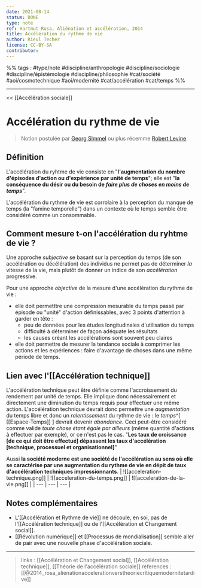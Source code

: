```yaml
---
date: 2021-08-14
status: DONE
type: note
ref: Hartmut Rosa, Aliénation et accélération, 2014
title: Accélération du rythme de vie
author: Rieul Techer
license: CC-BY-SA
contributor:
---
```


%% tags : #type/note #discipline/anthropologie #discipline/sociologie #discipline/épistémologie #discipline/philosophie #cat/société #aoi/cosmotechnique 
#aoi/modernité #cat/accélération #cat/temps %% 

---

<< [[Accélération sociale]]

Accélération du rythme de vie
===

> Notion postulée par [Georg SImmel](https://fr.wikipedia.org/wiki/Georg_Simmel) ou plus récemme [Robert Levine](https://fr.wikipedia.org/wiki/Robert_M._Levine).

## Définition

L'accélération du ryhtme de vie consiste en "**l'augmentation du nombre d'épisodes d'action ou d'expérience par unité de temps**"; elle est "**la conséquence du désir ou du besoin de *faire plus de choses en moins de temps***".

L'accélération du rythme de vie est corrolaire à la perception du manque de temps (la "famine temporelle") dans un contexte où le temps semble être considéré comme un consommable. 

## Comment mesure t-on l'accélération du ryhtme de vie ?

Une approche *subjective* se basant sur la perception du temps (de son accélération ou décélération) des individus ne permet pas de déterminer *la* vitesse de la vie, mais plutôt de donner un indice de son *accélération* progressive.

Pour une approche *objective* de la mesure d'une accélération du rythme de vie :
- elle doit permetttre une compression mesurable du temps passé par épisode ou "unité" d'action définissables, avec 3 points d'attention à garder en tête :
	- peu de données pour les études longitudinales d'utilisation du temps
	- difficulté à déterminer de façon adéquate les résultats
	- les causes créant les accélérations sont souvent peu claires
-  elle doit permettre de mesurer la tendance sociale à comprimer les actions et les expériences : faire d'avantage de choses dans une même période de temps.

## Lien avec l'[[Accélération technique]]
L'accélération technique peut être définie comme l'accroissement du rendement par unité de temps. Elle implique donc nécessairement et directement une diminution du temps requis pour effectuer une même action. L'accélération technique devrait donc permettre une *augmentation* du temps libre et donc un *ralentissement* du rythme de vie : le *temps*^[ [[Espace-Temps]] ] devrait devenir *abondance*. Ceci peut-être considéré comme valide *toute chose étant égale par ailleurs* (même quantité d'actions à effectuer par exemple), or ce n'est pas le cas. "**Les taux de croissance [de ce qui doit être effectué] dépassent les taux d'accélération [technique, processuel et organisationnel]**"

Aussi **la société moderne est une société de l'accélération au sens où elle se caractérise par une augmentation du rythme de vie en dépit de taux d'accélération techniques impressionnants**.
| ![[acceleration-technique.png]] | ![[acceleration-du-temps.png]] | ![[acceleration-de-la-vie.png]] |
| --- | --- | --- |

## Notes complémentaires
- L'[[Accélération et Rythme de vie]] ne découle, en soi, pas de l'[[Accélération technique]] ou de l'[[Accélération et Changement social]].
- [[Révolution numérique]] et [[Processus de mondialisation]] semble aller de pair avec une nouvelle phase d'accélération sociale.

---
> links : [[Accélération et Changement social]], [[Accélération technique]], [[Théorie de l'accélération sociale]]
> references : [[@2014_rosa_alienationaccelerationverstheoriecritiquemodernitetardive]]